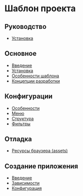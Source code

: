 Шаблон проекта
===

## Руководство 

* [Установка](install.md)

## Основное

* [Введение](template-intro.md)
* [Установка](template-install.md)
* [Особенности шаблона](template-feature.md)
* [Концепции разработки](template-development.md)

## Конфигурации

* [Особенности](config-feature.md)
* [Меню](config-menu.md)
* [Структура](config-map.md)
* [Фильтры](config-filter.md)

## Отладка

* [Ресурсы браузера (assets)](debug-assets.md)

## Создание приложения

* [Введение](custom-intro.md)
* [Зависимости](.md)
* [Конфигурация](.md)